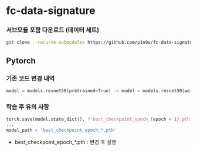 # fc-data-signature

### 서브모듈 포함 다운로드 (데이터 세트)
```bash
git clone --recurse-submodules https://github.com/p1n9u/fc-data-signature.git
```

## Pytorch

### 기존 코드 변경 내역

```python
model = models.resnet50(pretrained=True) -> model = models.resnet50(weights='ResNet50_Weights.DEFAULT')
```

### 학습 후 유의 사항

```python
torch.save(model.state_dict(), f'best_checkpoint_epoch_{epoch + 1}.pth')
...
model_path = 'best_checkpoint_epoch_*.pth'
```
- best_checkpoint_epoch_*.pth : 변경 후 실행
